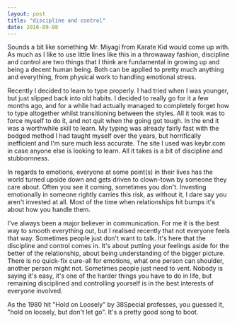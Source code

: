 ```yaml
---
layout: post
title: "discipline and control"
date: 2016-09-08
---
```


Sounds a bit like something Mr. Miyagi from Karate Kid would come up with. As much as I like to use little lines like this in a throwaway fashion, discipline and control are two things that I think are fundamental in growing up and being a decent human being. Both can be applied to pretty much anything and everything, from physical work to handling emotional stress.

Recently I decided to learn to type properly. I had tried when I was younger, but just slipped back into old habits. I decided to really go for it a few months ago, and for a while had actually managed to completely forget how to type altogether whilst transitioning between the styles. All it took was to force myself to do it, and not quit when the going got tough. In the end it was a worthwhile skill to learn. My typing was already fairly fast with the bodged method I had taught myself over the years, but horrifically inefficient and I'm sure much less accurate. The site I used was keybr.com in case anyone else is looking to learn. All it takes is a bit of discipline and stubbornness.

In regards to emotions, everyone at some point(s) in their lives has the world turned upside down and gets driven to clown-town by someone they care about. Often you see it coming, sometimes you don't. Investing emotionally in someone rightly carries this risk, as without it, I dare say you aren't invested at all. Most of the time when relationships hit bumps it's about how you handle them.

I've always been a major believer in communication. For me it is the best way to smooth everything out, but I realised recently that not everyone feels that way. Sometimes people just don't want to talk. It's here that the discipline and control comes in. It's about putting your feelings aside for the better of the relationship, about being understanding of the bigger picture. There is no quick-fix cure-all for emotions, what one person can shoulder, another person might not. Sometimes people just need to vent. Nobody is saying it's easy, it's one of the harder things you have to do in life, but remaining disciplined and controlling yourself is in the best interests of everyone involved.

As the 1980 hit "Hold on Loosely" by 38Special professes, you guessed it, "hold on loosely, but don't let go". It's a pretty good song to boot.
